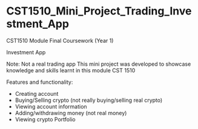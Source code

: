 # CST1510_Mini_Project_Trading_Investment_App

CST1510 Module Final Coursework (Year 1)

Investment App

Note: Not a real trading app
This mini project was developed to showcase knowledge and skills learnt in this module CST 1510

Features and functionality:
- Creating account
- Buying/Selling crypto (not really buying/selling real crypto)
- Viewing account information
- Adding/withdrawing money (not real money)
- Viewing crypto Portfolio
